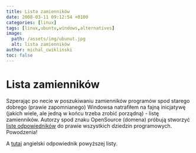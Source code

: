 ```yaml
---
title: Lista zamienników
date: 2008-03-11 09:12:54 +0100
categories: [linux]
tags: [linux,ubuntu,windows,alternatives]
image:
  path: /assets/img/ubunut.jpg
  alt: lista zamienników
author: michal_cwiklinski
toc: false
---
```


# Lista zamienników

Szperając po necie w poszukiwaniu zamienników programów spod starego dobrego (prawie zapomnianego) Windowsa natrafiłem na fajną inicjatywę (jakich wiele, ale jedną w końcu trzeba zrobić porządną) - listę zamienników. Autorzy spod znaku OpenSource (domena) próbują stworzyć [listę odpowiedników](http://www.opensource.com.pl/index.php?/component/option,com_wrapper/Itemid,87/) do prawie wszystkich dziedzin programowych. Powodzenia!

A [tutaj](http://whdb.com/2008/the-top-50-proprietary-programs-that-drive-you-crazy-and-their-open-source-alternatives/) angielski odpowiednik powyższej listy.